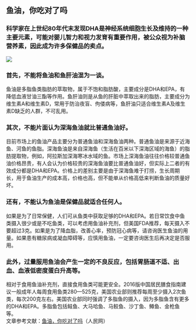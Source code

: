 ## 鱼油，你吃对了吗  
### 科学家在上世纪80年代末发现DHA是神经系统细胞生长及维持的一种主要元素，可能对婴儿智力和视力发育有重要作用，被公众视为补脑营养素，因此成为许多保健品的卖点。  
![](http://cdncms.v-keep.cn/wp-content/uploads/2019/12/u4989580201334947093fm26gp0.jpg)  
### 首先，不能将鱼油和鱼肝油混为一谈。  
鱼油是多脂鱼类脂肪的萃取物，属于不饱和脂肪酸，主要成分是DHA和EPA，有降低血液甘油三酯等作用。鱼肝油则是从鱼的肝脏中萃取出来的脂肪，主要成分为维生素A和维生素D，常用于防治夜盲、佝偻病等，鱼肝油只适合维生素A及维生素D缺乏的人群，不可乱用。  
### 其次，不能片面认为深海鱼油就比普通鱼油好。  
目前市场上的鱼油产品主要分为普通鱼油和深海鱼油两种。普通鱼油是来源于近海鱼、河鱼的鱼脂。深海鱼油是来自深海鱼（生活在百米以下深海区域的海鱼）的脂肪提取物，例如，阿拉斯加深海寒冰水域的鱼。市场上深海鱼油往往价格较普通鱼油价格昂贵，有人会认为价格较贵的深海鱼油要比普通鱼油好，但实际上二者的有效成分都是DHA和EPA。价格上的差别主要是由于深海鱼难于打捞，生长周期长，用于鱼油生产的成本高，价格也高，但不能单从价格高低来判断鱼油的质量好坏。  
### 还有，不能认为鱼油是保健品就适合任何人。  
如果是为了日常保健，人们可从鱼类中获取足够的DHA和EPA。若日常饮食中鱼类摄入很少或是不吃鱼类，可以考虑用鱼油补充剂，但美国FDA推荐，每天摄入不要超过3克。如果是为了降血脂，改善心率，预防冠心病等，请咨询医生鱼油的用量。如果患有糖尿病或凝血障碍等，应慎用鱼油，一定要咨询医生后再决定是否服用。  
### 此外，过量服用鱼油会产生一定的不良反应，包括胃肠道不适、出血、血液低密度蛋白升高等。  
相对于食用鱼油补充剂，直接食用鱼类可能更安全。2016版中国居民膳食指南建议一般成年人每周食用鱼类280—525克，美国农业部则推荐每周至少摄入2次鱼类，每次200克左右。美国农业部同时强调了多脂鱼的摄入，因为多脂鱼含有更多的DHA和EPA。多脂鱼包括鲑鱼、大马哈鱼、马鲛鱼、沙丁鱼、鳟鱼、金枪鱼等。  
文章参考文献：<a href="http://health.people.com.cn/n1/2016/1111/c21471-28852544.html">鱼油，你吃对了吗</a>（人民网）  
